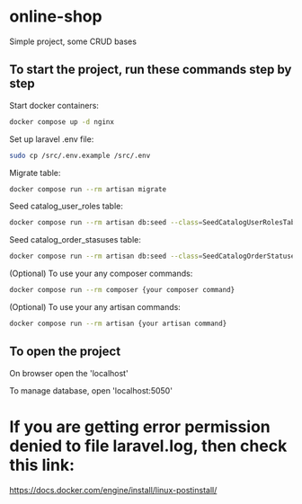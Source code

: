 # online-shop

Simple project, some CRUD bases

## To start the project, run these commands step by step

Start docker containers:
```bash
docker compose up -d nginx
```

Set up laravel .env file:
```bash
sudo cp /src/.env.example /src/.env
```

Migrate table:
```bash
docker compose run --rm artisan migrate
```

Seed catalog_user_roles table:
```bash
docker compose run --rm artisan db:seed --class=SeedCatalogUserRolesTable
```

Seed catalog_order_stasuses table:
```bash
docker compose run --rm artisan db:seed --class=SeedCatalogOrderStatusesTable
```

(Optional) To use your any composer commands:
```bash
docker compose run --rm composer {your composer command}
```

(Optional) To use your any artisan commands:
```bash
docker compose run --rm artisan {your artisan command}
```

## To open the project

On browser open the 'localhost'

To manage database, open 'localhost:5050'


# If you are getting error permission denied to file laravel.log, then check this link:

https://docs.docker.com/engine/install/linux-postinstall/
